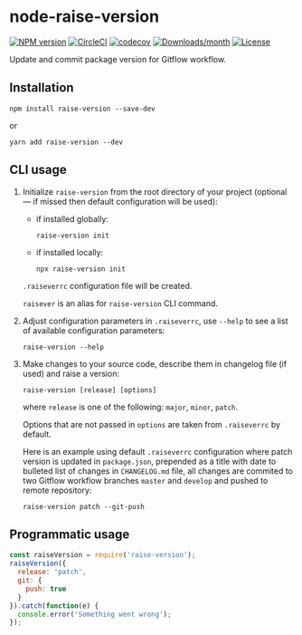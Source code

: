 # node-raise-version

[![NPM version](https://img.shields.io/npm/v/raise-version.svg)](https://www.npmjs.com/package/raise-version)
[![CircleCI](https://circleci.com/gh/ezze/node-raise-version.svg?style=shield)](https://circleci.com/gh/ezze/node-raise-version)
[![codecov](https://codecov.io/gh/ezze/node-raise-version/branch/develop/graph/badge.svg?token=I0ZRW8OP7L)](https://codecov.io/gh/ezze/node-raise-version)
[![Downloads/month](https://img.shields.io/npm/dm/raise-version.svg)](https://www.npmjs.com/package/raise-version)
[![License](https://img.shields.io/github/license/mashape/apistatus.svg)](LICENSE.md)

Update and commit package version for Gitflow workflow.

## Installation

```
npm install raise-version --save-dev
```

or

```
yarn add raise-version --dev
```
   
## CLI usage

1. Initialize `raise-version` from the root directory of your project (optional — if missed then default configuration will be used):

    - if installed globally:

        ```
        raise-version init
        ```
      
    - if installed locally:
    
        ```
        npx raise-version init
        ```
      
    `.raiseverrc` configuration file will be created.
 
    `raisever` is an alias for `raise-version` CLI command.
    
2. Adjust configuration parameters in `.raiseverrc`, use `--help` to see a list of available configuration parameters:

    ```
    raise-version --help
    ```

3. Make changes to your source code, describe them in changelog file (if used) and raise a version:

    ```
    raise-version [release] [options]
    ```

    where `release` is one of the following: `major`, `minor`, `patch`.
   
    Options that are not passed in `options` are taken from `.raiseverrc` by default.
   
    Here is an example using default `.raiseverrc` configuration where patch version is updated in `package.json`, prepended as a title with date to bulleted list of changes in `CHANGELOG.md` file, all changes are commited to two Gitflow workflow branches `master` and `develop` and pushed to remote repository:
    
    ```
    raise-version patch --git-push
    ```
    
## Programmatic usage

```javascript
const raiseVersion = require('raise-version');
raiseVersion({
  release: 'patch',
  git: {
    push: true
  }
}).catch(function(e) {
  console.error('Something went wrong');
});
```
